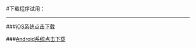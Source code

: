 #下载程序试用：
- - - - - 

###[iOS系统点击下载](itms-services://?action=download-manifest&url=https://raw.githubusercontent.com/qiaofeiHS/IPA/master/ipa.plist)

###[Android系统点击下载](https://github.com/qiaofeiHS/IPA/blob/master/im-release.apk)
